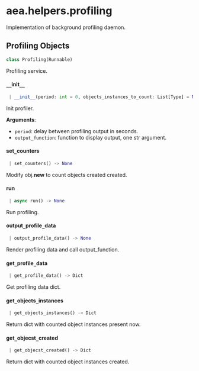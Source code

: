 <a name="aea.helpers.profiling"></a>
# aea.helpers.profiling

Implementation of background profiling daemon.

<a name="aea.helpers.profiling.Profiling"></a>
## Profiling Objects

```python
class Profiling(Runnable)
```

Profiling service.

<a name="aea.helpers.profiling.Profiling.__init__"></a>
#### `__`init`__`

```python
 | __init__(period: int = 0, objects_instances_to_count: List[Type] = None, objects_created_to_count: List[Type] = None, output_function: Callable[[str], None] = lambda x: print(x, flush=True)) -> None
```

Init profiler.

**Arguments**:

- `period`: delay between profiling output in seconds.
- `output_function`: function to display output, one str argument.

<a name="aea.helpers.profiling.Profiling.set_counters"></a>
#### set`_`counters

```python
 | set_counters() -> None
```

Modify obj.__new__ to count objects created created.

<a name="aea.helpers.profiling.Profiling.run"></a>
#### run

```python
 | async run() -> None
```

Run profiling.

<a name="aea.helpers.profiling.Profiling.output_profile_data"></a>
#### output`_`profile`_`data

```python
 | output_profile_data() -> None
```

Render profiling data and call output_function.

<a name="aea.helpers.profiling.Profiling.get_profile_data"></a>
#### get`_`profile`_`data

```python
 | get_profile_data() -> Dict
```

Get profiling data dict.

<a name="aea.helpers.profiling.Profiling.get_objects_instances"></a>
#### get`_`objects`_`instances

```python
 | get_objects_instances() -> Dict
```

Return dict with counted object instances present now.

<a name="aea.helpers.profiling.Profiling.get_objecst_created"></a>
#### get`_`objecst`_`created

```python
 | get_objecst_created() -> Dict
```

Return dict with counted object instances created.

